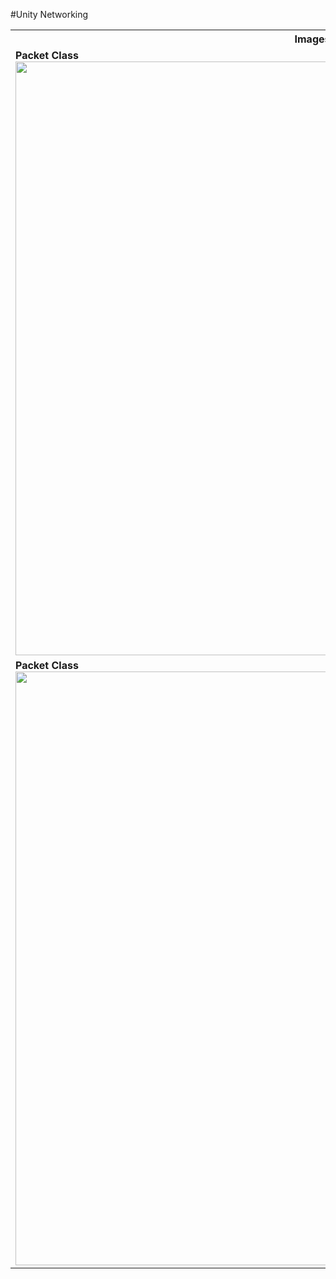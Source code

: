 #Unity Networking

<table>
<tr>
    <th>
        Images
    </th>
    <th>
        Description
    </th>
    <th>
        code
    </th>
</tr>
  <tr>
    <td>
        <div width="350" >
            <b>Packet Class</b><br>
            <img href="https://mermaid-js.github.io/mermaid-live-editor/#/edit/eyJjb2RlIjoiY2xhc3NEaWFncmFtXG5cbiAgICBjbGFzcyBQYWNrZXR7XG4gICAgICtMaXN0PGJ5dGU-IGJ1ZmZlclxuICAgICArYnl0ZVtdIHJlYWRhYmxlQnVmZmVyXG4gICAgIFBhY2tldChpbnQgX2lkKVxuICAgICBtYXRlKClcbiAgICAgV3JpdGVMZW5ndGgoKVxuICAgICBSZXNldChib29sIF9zaG91bGRSZXNldCA9IHRydWUpXG4gICAgIFdyaXRlKHN0cmluZyBfbXNnKVxuICAgIH1cblxuICAgICAgICAgICAgIiwibWVybWFpZCI6e30sInVwZGF0ZUVkaXRvciI6ZmFsc2V9" src="https://mermaid.ink/img/eyJjb2RlIjoiY2xhc3NEaWFncmFtXG5cbiAgICBjbGFzcyBQYWNrZXR7XG4gICAgICtMaXN0PGJ5dGU-IGJ1ZmZlclxuICAgICArYnl0ZVtdIHJlYWRhYmxlQnVmZmVyXG4gICAgIFBhY2tldChpbnQgX2lkKVxuICAgICBtYXRlKClcbiAgICAgV3JpdGVMZW5ndGgoKVxuICAgICBSZXNldChib29sIF9zaG91bGRSZXNldCA9IHRydWUpXG4gICAgIFdyaXRlKHN0cmluZyBfbXNnKVxuICAgIH1cblxuICAgICAgICAgICAgIiwibWVybWFpZCI6e30sInVwZGF0ZUVkaXRvciI6ZmFsc2V9" width="950"/> 
        </div>
    </td>
    <td> 
        <div width="450">
            Use to serialise and deserialise the packet bytes into datatype 
        </div>
    </td>
    <td> 
        <div markdown=1>
         Code For sending the data

```csharp
using (Packet _packet = new Packet((int)ServerPackets.welcome))
{
_packet.Write(_msg);
_packet.Write(_toClient);

SendTCPData(_toClient, _packet);
}
```

</div>
 </td>
</tr> 

  <tr>
    <td>
        <div width="350" >
            <b>Packet Class</b><br>
            <img href="https://mermaid-js.github.io/mermaid-live-editor/#/edit/eyJjb2RlIjoiY2xhc3NEaWFncmFtXG5cbiAgICBjbGFzcyBQYWNrZXR7XG4gICAgICtMaXN0PGJ5dGU-IGJ1ZmZlclxuICAgICArYnl0ZVtdIHJlYWRhYmxlQnVmZmVyXG4gICAgIFBhY2tldChpbnQgX2lkKVxuICAgICBtYXRlKClcbiAgICAgV3JpdGVMZW5ndGgoKVxuICAgICBSZXNldChib29sIF9zaG91bGRSZXNldCA9IHRydWUpXG4gICAgIFdyaXRlKHN0cmluZyBfbXNnKVxuICAgIH1cblxuICAgICAgICAgICAgIiwibWVybWFpZCI6e30sInVwZGF0ZUVkaXRvciI6ZmFsc2V9" src="https://mermaid.ink/img/eyJjb2RlIjoiY2xhc3NEaWFncmFtXG5cbiAgICBjbGFzcyBQYWNrZXR7XG4gICAgICtMaXN0PGJ5dGU-IGJ1ZmZlclxuICAgICArYnl0ZVtdIHJlYWRhYmxlQnVmZmVyXG4gICAgIFBhY2tldChpbnQgX2lkKVxuICAgICBtYXRlKClcbiAgICAgV3JpdGVMZW5ndGgoKVxuICAgICBSZXNldChib29sIF9zaG91bGRSZXNldCA9IHRydWUpXG4gICAgIFdyaXRlKHN0cmluZyBfbXNnKVxuICAgIH1cblxuICAgICAgICAgICAgIiwibWVybWFpZCI6e30sInVwZGF0ZUVkaXRvciI6ZmFsc2V9" width="950"/> 
        </div>
    </td>
    <td> 
        <div width="450">
            Use to serialise and deserialise the packet bytes into datatype 
        </div>
    </td>
    <td> 
        <div markdown=1>
         Code For sending the data

```csharp
using (Packet _packet = new Packet((int)ServerPackets.welcome))
{
_packet.Write(_msg);
_packet.Write(_toClient);

SendTCPData(_toClient, _packet);
}
```

</div>
 </td>
</tr> 
   
</table>

